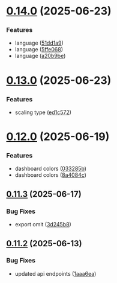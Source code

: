 # [0.14.0](https://github.com/incmixlabs/utils/compare/v0.13.0...v0.14.0) (2025-06-23)


### Features

* language ([51dd1a9](https://github.com/incmixlabs/utils/commit/51dd1a91c4f7772ec1057bf322149e476ac886a7))
* language ([5ffe068](https://github.com/incmixlabs/utils/commit/5ffe068e6f4bc4b94bb48cf824cf855c7228a9b2))
* language ([a20b9be](https://github.com/incmixlabs/utils/commit/a20b9bec155c48ddf344ae1bb062e803e2fb9d8f))



# [0.13.0](https://github.com/incmixlabs/utils/compare/v0.12.0...v0.13.0) (2025-06-23)


### Features

* scaling type ([ed1c572](https://github.com/incmixlabs/utils/commit/ed1c572b4c55a62dcc793ea817301cec37d2809b))



# [0.12.0](https://github.com/incmixlabs/utils/compare/v0.11.3...v0.12.0) (2025-06-19)


### Features

* dashboard colors ([033285b](https://github.com/incmixlabs/utils/commit/033285b96ab14469a6bcf03439a3f79c02c20467))
* dashboard colors ([8a4084c](https://github.com/incmixlabs/utils/commit/8a4084c32242293c1ed0c8149d560d013d857f70))



## [0.11.3](https://github.com/incmixlabs/utils/compare/v0.11.2...v0.11.3) (2025-06-17)


### Bug Fixes

* export omit ([3d245b8](https://github.com/incmixlabs/utils/commit/3d245b8441746cb24a889738b384eb123e2228ae))



## [0.11.2](https://github.com/incmixlabs/utils/compare/v0.11.1...v0.11.2) (2025-06-13)


### Bug Fixes

* updated api endpoints ([1aaa6ea](https://github.com/incmixlabs/utils/commit/1aaa6eadc003c34933e92696be3ecd6f971f23ef))



